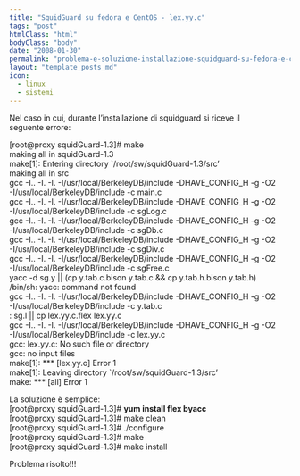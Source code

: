```yaml
---
title: "SquidGuard su fedora e CentOS - lex.yy.c"
tags: "post"
htmlClass: "html"
bodyClass: "body"
date: "2008-01-30"
permalink: "problema-e-soluzione-installazione-squidguard-su-fedora-e-centos-lexyyc/"
layout: "template_posts_md"
icon:
  - linux
  - sistemi
---
```

<p>Nel caso in cui, durante l&#8217;installazione di squidguard si riceve il<br />
seguente errore:</p>
<p>[root@proxy squidGuard-1.3]# make<br />
making all in squidGuard-1.3<br />
make[1]: Entering directory `/root/sw/squidGuard-1.3/src&#8217;<br />
making all in src<br />
gcc -I.. -I. -I. -I/usr/local/BerkeleyDB/include -DHAVE_CONFIG_H -g -O2<br />
-I/usr/local/BerkeleyDB/include -c main.c<br />
gcc -I.. -I. -I. -I/usr/local/BerkeleyDB/include -DHAVE_CONFIG_H -g -O2<br />
-I/usr/local/BerkeleyDB/include -c sgLog.c<br />
gcc -I.. -I. -I. -I/usr/local/BerkeleyDB/include -DHAVE_CONFIG_H -g -O2<br />
-I/usr/local/BerkeleyDB/include -c sgDb.c<br />
gcc -I.. -I. -I. -I/usr/local/BerkeleyDB/include -DHAVE_CONFIG_H -g -O2<br />
-I/usr/local/BerkeleyDB/include -c sgDiv.c<br />
gcc -I.. -I. -I. -I/usr/local/BerkeleyDB/include -DHAVE_CONFIG_H -g -O2<br />
-I/usr/local/BerkeleyDB/include -c sgFree.c<br />
yacc -d sg.y || (cp y.tab.c.bison y.tab.c &amp;&amp; cp y.tab.h.bison y.tab.h)<br />
/bin/sh: yacc: command not found<br />
gcc -I.. -I. -I. -I/usr/local/BerkeleyDB/include -DHAVE_CONFIG_H -g -O2<br />
-I/usr/local/BerkeleyDB/include -c y.tab.c<br />
: sg.l || cp lex.yy.c.flex lex.yy.c<br />
gcc -I.. -I. -I. -I/usr/local/BerkeleyDB/include -DHAVE_CONFIG_H -g -O2<br />
-I/usr/local/BerkeleyDB/include -c lex.yy.c<br />
gcc: lex.yy.c: No such file or directory<br />
gcc: no input files<br />
make[1]: *** [lex.yy.o] Error 1<br />
make[1]: Leaving directory `/root/sw/squidGuard-1.3/src&#8217;<br />
make: *** [all] Error 1</p>
<p>La soluzione è semplice:<br />
[root@proxy squidGuard-1.3]# <strong>yum install flex byacc</strong><br />
[root@proxy squidGuard-1.3]# make clean<br />
[root@proxy squidGuard-1.3]# ./configure<br />
[root@proxy squidGuard-1.3]# make<br />
[root@proxy squidGuard-1.3]# make install</p>
<p>Problema risolto!!!</p>

